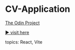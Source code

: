 # CV-Application

[The Odin Project](https://www.theodinproject.com/lessons/node-path-react-new-cv-application)

[:arrow_forward: visit here](https://andrij-kolomijec.github.io/CV-Application/)

topics: React, Vite
